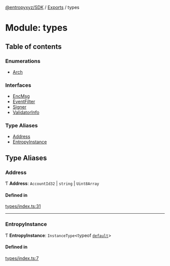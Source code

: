 [@entropyxyz/SDK](../README.md) / [Exports](../modules.md) / types

# Module: types

## Table of contents

### Enumerations

- [Arch](../enums/types.Arch.md)

### Interfaces

- [EncMsg](../interfaces/types.EncMsg.md)
- [EventFilter](../interfaces/types.EventFilter.md)
- [Signer](../interfaces/types.Signer.md)
- [ValidatorInfo](../interfaces/types.ValidatorInfo.md)

### Type Aliases

- [Address](types.md#address)
- [EntropyInstance](types.md#entropyinstance)

## Type Aliases

### Address

Ƭ **Address**: `AccountId32` \| `string` \| `Uint8Array`

#### Defined in

[types/index.ts:31](https://github.com/entropyxyz/SDK/blob/04833ee/src/types/index.ts#L31)

___

### EntropyInstance

Ƭ **EntropyInstance**: `InstanceType`\<typeof [`default`](../classes/index.default.md)\>

#### Defined in

[types/index.ts:7](https://github.com/entropyxyz/SDK/blob/04833ee/src/types/index.ts#L7)

